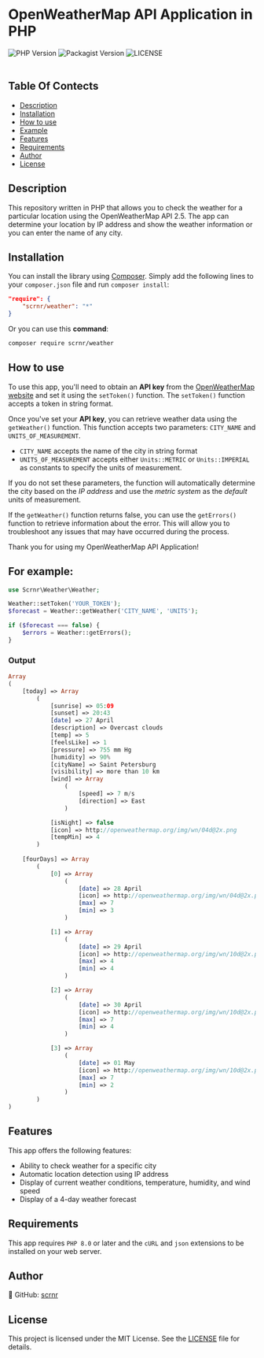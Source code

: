 # OpenWeatherMap API Application in PHP

<div>
    <img src='https://img.shields.io/packagist/dependency-v/scrnr/weather/php?label=PHP&logo=php&style=plastic&color=orange' alt='PHP Version'>
    <img src='https://img.shields.io/packagist/v/scrnr/weather?label=Packagist&logo=packagist&logoColor=white&style=plastic' alt='Packagist Version'>
    <img src='https://img.shields.io/packagist/l/scrnr/weather?label=LICENSE&style=plastic' alt='LICENSE'>
</div>

<br>

## Table Of Contects

* [Description](#description)
* [Installation](#installation)
* [How to use](#how-to-use)
* [Example](#for-example)
* [Features](#features)
* [Requirements](#requirements)
* [Author](#author)
* [License](#license)

## Description

This repository written in PHP that allows you to check the weather for a particular location using the OpenWeatherMap API 2.5. The app can determine your location by IP address and show the weather information or you can enter the name of any city.

## Installation

You can install the library using [Composer](https://getcomposer.org/). Simply add the following lines to your `composer.json` file and run `composer install`:

```json
"require": {
    "scrnr/weather": "*"
}
```

Or you can use this **command**:

```bash
composer require scrnr/weather
```

## How to use

To use this app, you'll need to obtain an **API key** from the [OpenWeatherMap website](https://openweathermap.org/api) and set it using the `setToken()` function. The `setToken()` function accepts a token in string format.

Once you've set your **API key**, you can retrieve weather data using the `getWeather()` function. This function accepts two parameters: `CITY_NAME` and `UNITS_OF_MEASUREMENT`.

* `CITY_NAME` accepts the name of the city in string format
* `UNITS_OF_MEASUREMENT` accepts either `Units::METRIC` or `Units::IMPERIAL` as constants to specify the units of measurement.

If you do not set these parameters, the function will automatically determine the city based on the *IP address* and use the *metric system* as the *default* units of measurement.

If the `getWeather()` function returns false, you can use the `getErrors()` function to retrieve information about the error. This will allow you to troubleshoot any issues that may have occurred during the process.

Thank you for using my OpenWeatherMap API Application!

## For example:

```php
use Scrnr\Weather\Weather;

Weather::setToken('YOUR_TOKEN');
$forecast = Weather::getWeather('CITY_NAME', 'UNITS');

if ($forecast === false) {
    $errors = Weather::getErrors();
}
```

### Output

```php
Array
(
    [today] => Array
        (
            [sunrise] => 05:09
            [sunset] => 20:43
            [date] => 27 April
            [description] => Overcast clouds
            [temp] => 5
            [feelsLike] => 1
            [pressure] => 755 mm Hg
            [humidity] => 90%
            [cityName] => Saint Petersburg
            [visibility] => more than 10 km
            [wind] => Array
                (
                    [speed] => 7 m/s
                    [direction] => East
                )

            [isNight] => false
            [icon] => http://openweathermap.org/img/wn/04d@2x.png
            [tempMin] => 4
        )
        
    [fourDays] => Array
        (
            [0] => Array
                (
                    [date] => 28 April
                    [icon] => http://openweathermap.org/img/wn/04d@2x.png
                    [max] => 7
                    [min] => 3
                )

            [1] => Array
                (
                    [date] => 29 April
                    [icon] => http://openweathermap.org/img/wn/10d@2x.png
                    [max] => 4
                    [min] => 4
                )

            [2] => Array
                (
                    [date] => 30 April
                    [icon] => http://openweathermap.org/img/wn/10d@2x.png
                    [max] => 7
                    [min] => 4
                )

            [3] => Array
                (
                    [date] => 01 May
                    [icon] => http://openweathermap.org/img/wn/10d@2x.png
                    [max] => 7
                    [min] => 2
                )
        )
)
```

## Features

This app offers the following features:

* Ability to check weather for a specific city
* Automatic location detection using IP address
* Display of current weather conditions, temperature, humidity, and wind speed
* Display of a 4-day weather forecast

## Requirements

This app requires `PHP 8.0` or later and the `cURL` and `json` extensions to be installed on your web server.

## Author
👤 GitHub: [scrnr](https://github.com/scrnr)

## License

This project is licensed under the MIT License. See the [LICENSE](https://github.com/scrnr/OpenWeatherApi-PHP/blob/main/LICENSE) file for details.
